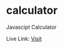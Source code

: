 # calculator
Javascipt Calculator

Live Link: <a href="https://hostashish.github.io/calculator/">Visit</a>
